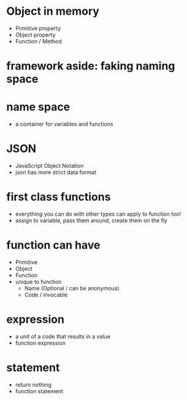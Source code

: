 # Object in memory

- Primitive property
- Object property
- Function / Method

# framework aside: faking naming space

# name space

- a container for variables and functions

# JSON

- JavaScript Object Notation
- json has more strict data format

# first class functions

- everything you can do with other types can apply to function too!
- assign to variable, pass them around, create them on the fly

# function can have

- Primitive
- Object
- Function
- unique to function
  - Name (Optional / can be anonymous)
  - Code / invocable

# expression

- a unit of a code that results in a value
- function expression

# statement

- return nothing
- function statement
